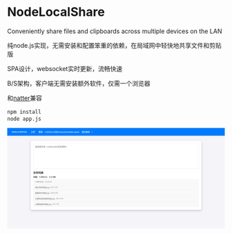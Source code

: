 # NodeLocalShare
Conveniently share files and clipboards across multiple devices on the LAN

纯node.js实现，无需安装和配置笨重的依赖，在局域网中轻快地共享文件和剪贴版

SPA设计，websocket实时更新，流畅快速

B/S架构，客户端无需安装额外软件，仅需一个浏览器

和[natter](https://github.com/MikeWang000000/Natter)兼容

```shell
npm install
node app.js
```

![](./1.png)
